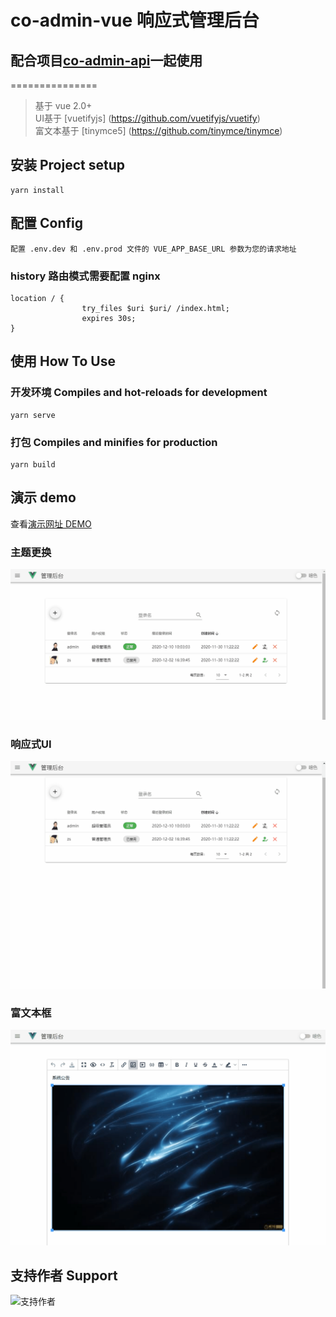 co-admin-vue 响应式管理后台
===============

## 配合项目[co-admin-api](https://github.com/kekodmc/co-admin-api)一起使用
===============

> 基于 vue 2.0+ <br/>
> UI基于 [vuetifyjs] (https://github.com/vuetifyjs/vuetify) <br/>
> 富文本基于 [tinymce5] (https://github.com/tinymce/tinymce) <br/>

## 安装 Project setup
```
yarn install
```
## 配置 Config
```
配置 .env.dev 和 .env.prod 文件的 VUE_APP_BASE_URL 参数为您的请求地址
```
### history 路由模式需要配置 nginx
```
location / {
		        try_files $uri $uri/ /index.html;
		        expires 30s;
}
```

## 使用 How To Use

### 开发环境 Compiles and hot-reloads for development
```
yarn serve
```

### 打包 Compiles and minifies for production
```
yarn build
```
## 演示 demo

查看<a href="http://co-admin.kekodmc.com" target="_blank">演示网址 DEMO</a>

### 主题更换

![主题更换](https://raw.githubusercontent.com/kekodmc/co-admin-vue/master/public/theme.gif)

### 响应式UI

![响应式UI](https://raw.githubusercontent.com/kekodmc/co-admin-vue/master/public/responsive.gif)

### 富文本框 

![富文本框](https://raw.githubusercontent.com/kekodmc/co-admin-vue/master/public/tinymce.gif)

## 支持作者 Support

![支持作者](http://co-admin.kekodmc.com/support1.png)
